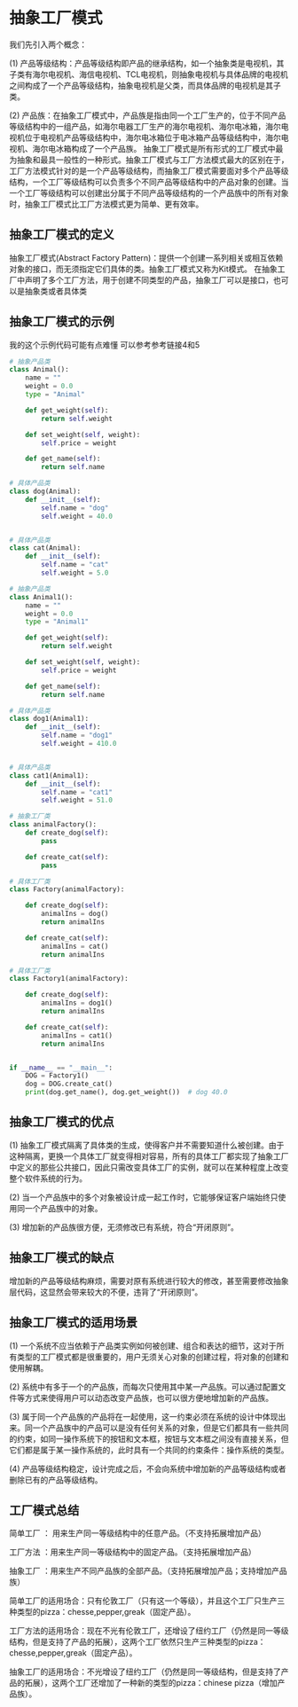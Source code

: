 # 抽象工厂模式

我们先引入两个概念：

   (1) 产品等级结构：产品等级结构即产品的继承结构，如一个抽象类是电视机，其子类有海尔电视机、海信电视机、TCL电视机，则抽象电视机与具体品牌的电视机之间构成了一个产品等级结构，抽象电视机是父类，而具体品牌的电视机是其子类。

(2) 产品族：在抽象工厂模式中，产品族是指由同一个工厂生产的，位于不同产品等级结构中的一组产品，如海尔电器工厂生产的海尔电视机、海尔电冰箱，海尔电视机位于电视机产品等级结构中，海尔电冰箱位于电冰箱产品等级结构中，海尔电视机、海尔电冰箱构成了一个产品族。
抽象工厂模式是所有形式的工厂模式中最为抽象和最具一般性的一种形式。抽象工厂模式与工厂方法模式最大的区别在于，工厂方法模式针对的是一个产品等级结构，而抽象工厂模式需要面对多个产品等级结构，一个工厂等级结构可以负责多个不同产品等级结构中的产品对象的创建。当一个工厂等级结构可以创建出分属于不同产品等级结构的一个产品族中的所有对象时，抽象工厂模式比工厂方法模式更为简单、更有效率。

## 抽象工厂模式的定义

抽象工厂模式(Abstract Factory Pattern)：提供一个创建一系列相关或相互依赖对象的接口，而无须指定它们具体的类。抽象工厂模式又称为Kit模式。
在抽象工厂中声明了多个工厂方法，用于创建不同类型的产品，抽象工厂可以是接口，也可以是抽象类或者具体类

## 抽象工厂模式的示例

我的这个示例代码可能有点难懂 可以参考参考链接4和5

```python
# 抽象产品类
class Animal():
    name = ""
    weight = 0.0
    type = "Animal"

    def get_weight(self):
        return self.weight

    def set_weight(self, weight):
        self.price = weight

    def get_name(self):
        return self.name

# 具体产品类
class dog(Animal):
    def __init__(self):
        self.name = "dog"
        self.weight = 40.0


# 具体产品类
class cat(Animal):
    def __init__(self):
        self.name = "cat"
        self.weight = 5.0

# 抽象产品类
class Animal1():
    name = ""
    weight = 0.0
    type = "Animal1"

    def get_weight(self):
        return self.weight

    def set_weight(self, weight):
        self.price = weight

    def get_name(self):
        return self.name

# 具体产品类
class dog1(Animal1):
    def __init__(self):
        self.name = "dog1"
        self.weight = 410.0


# 具体产品类
class cat1(Animal1):
    def __init__(self):
        self.name = "cat1"
        self.weight = 51.0

# 抽象工厂类
class animalFactory():
    def create_dog(self):
        pass

    def create_cat(self):
        pass

# 具体工厂类
class Factory(animalFactory):

    def create_dog(self):
        animalIns = dog()
        return animalIns

    def create_cat(self):
        animalIns = cat()
        return animalIns

# 具体工厂类
class Factory1(animalFactory):

    def create_dog(self):
        animalIns = dog1()
        return animalIns

    def create_cat(self):
        animalIns = cat1()
        return animalIns


if __name__ == "__main__":
    DOG = Factory1()
    dog = DOG.create_cat()
    print(dog.get_name(), dog.get_weight())  # dog 40.0

```

## 抽象工厂模式的优点

(1) 抽象工厂模式隔离了具体类的生成，使得客户并不需要知道什么被创建。由于这种隔离，更换一个具体工厂就变得相对容易，所有的具体工厂都实现了抽象工厂中定义的那些公共接口，因此只需改变具体工厂的实例，就可以在某种程度上改变整个软件系统的行为。

 (2) 当一个产品族中的多个对象被设计成一起工作时，它能够保证客户端始终只使用同一个产品族中的对象。

(3) 增加新的产品族很方便，无须修改已有系统，符合“开闭原则”。

## 抽象工厂模式的缺点

增加新的产品等级结构麻烦，需要对原有系统进行较大的修改，甚至需要修改抽象层代码，这显然会带来较大的不便，违背了“开闭原则”。

## 抽象工厂模式的适用场景

 (1) 一个系统不应当依赖于产品类实例如何被创建、组合和表达的细节，这对于所有类型的工厂模式都是很重要的，用户无须关心对象的创建过程，将对象的创建和使用解耦。

 (2) 系统中有多于一个的产品族，而每次只使用其中某一产品族。可以通过配置文件等方式来使得用户可以动态改变产品族，也可以很方便地增加新的产品族。

(3) 属于同一个产品族的产品将在一起使用，这一约束必须在系统的设计中体现出来。同一个产品族中的产品可以是没有任何关系的对象，但是它们都具有一些共同的约束，如同一操作系统下的按钮和文本框，按钮与文本框之间没有直接关系，但它们都是属于某一操作系统的，此时具有一个共同的约束条件：操作系统的类型。

 (4) 产品等级结构稳定，设计完成之后，不会向系统中增加新的产品等级结构或者删除已有的产品等级结构。

## 工厂模式总结

简单工厂 ： 用来生产同一等级结构中的任意产品。（不支持拓展增加产品）

工厂方法 ：用来生产同一等级结构中的固定产品。（支持拓展增加产品）

抽象工厂 ：用来生产不同产品族的全部产品。（支持拓展增加产品；支持增加产品族）  

简单工厂的适用场合：只有伦敦工厂（只有这一个等级），并且这个工厂只生产三种类型的pizza：chesse,pepper,greak（固定产品）。

工厂方法的适用场合：现在不光有伦敦工厂，还增设了纽约工厂（仍然是同一等级结构，但是支持了产品的拓展），这两个工厂依然只生产三种类型的pizza：chesse,pepper,greak（固定产品）。

抽象工厂的适用场合：不光增设了纽约工厂（仍然是同一等级结构，但是支持了产品的拓展），这两个工厂还增加了一种新的类型的pizza：chinese pizza（增加产品族）。
